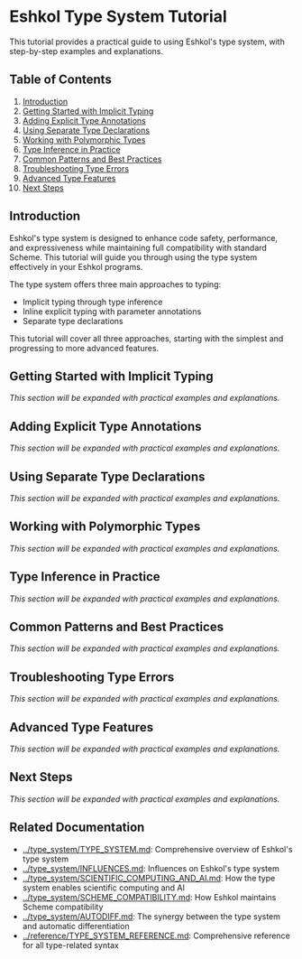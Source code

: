 # Eshkol Type System Tutorial

This tutorial provides a practical guide to using Eshkol's type system, with step-by-step examples and explanations.

## Table of Contents

1. [Introduction](#introduction)
2. [Getting Started with Implicit Typing](#getting-started-with-implicit-typing)
3. [Adding Explicit Type Annotations](#adding-explicit-type-annotations)
4. [Using Separate Type Declarations](#using-separate-type-declarations)
5. [Working with Polymorphic Types](#working-with-polymorphic-types)
6. [Type Inference in Practice](#type-inference-in-practice)
7. [Common Patterns and Best Practices](#common-patterns-and-best-practices)
8. [Troubleshooting Type Errors](#troubleshooting-type-errors)
9. [Advanced Type Features](#advanced-type-features)
10. [Next Steps](#next-steps)

## Introduction

Eshkol's type system is designed to enhance code safety, performance, and expressiveness while maintaining full compatibility with standard Scheme. This tutorial will guide you through using the type system effectively in your Eshkol programs.

The type system offers three main approaches to typing:
- Implicit typing through type inference
- Inline explicit typing with parameter annotations
- Separate type declarations

This tutorial will cover all three approaches, starting with the simplest and progressing to more advanced features.

## Getting Started with Implicit Typing

*This section will be expanded with practical examples and explanations.*

## Adding Explicit Type Annotations

*This section will be expanded with practical examples and explanations.*

## Using Separate Type Declarations

*This section will be expanded with practical examples and explanations.*

## Working with Polymorphic Types

*This section will be expanded with practical examples and explanations.*

## Type Inference in Practice

*This section will be expanded with practical examples and explanations.*

## Common Patterns and Best Practices

*This section will be expanded with practical examples and explanations.*

## Troubleshooting Type Errors

*This section will be expanded with practical examples and explanations.*

## Advanced Type Features

*This section will be expanded with practical examples and explanations.*

## Next Steps

*This section will be expanded with practical examples and explanations.*

## Related Documentation

- [../type_system/TYPE_SYSTEM.md](../type_system/TYPE_SYSTEM.md): Comprehensive overview of Eshkol's type system
- [../type_system/INFLUENCES.md](../type_system/INFLUENCES.md): Influences on Eshkol's type system
- [../type_system/SCIENTIFIC_COMPUTING_AND_AI.md](../type_system/SCIENTIFIC_COMPUTING_AND_AI.md): How the type system enables scientific computing and AI
- [../type_system/SCHEME_COMPATIBILITY.md](../type_system/SCHEME_COMPATIBILITY.md): How Eshkol maintains Scheme compatibility
- [../type_system/AUTODIFF.md](../type_system/AUTODIFF.md): The synergy between the type system and automatic differentiation
- [../reference/TYPE_SYSTEM_REFERENCE.md](../reference/TYPE_SYSTEM_REFERENCE.md): Comprehensive reference for all type-related syntax
